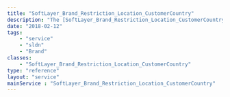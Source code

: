 ```yaml
---
title: "SoftLayer_Brand_Restriction_Location_CustomerCountry"
description: "The [SoftLayer_Brand_Restriction_Location_CustomerCountry](/reference/datatypes/SoftLayer_Brand_Restriction_Location_CustomerCountry) service defines the relationship between brands, locations and countries associated with a user's account that are ineligible when ordering products. For example, the India datacenter may not be available on the SoftLayer US brand for customers that live in Great Britain. "
date: "2018-02-12"
tags:
    - "service"
    - "sldn"
    - "Brand"
classes:
    - "SoftLayer_Brand_Restriction_Location_CustomerCountry"
type: "reference"
layout: "service"
mainService : "SoftLayer_Brand_Restriction_Location_CustomerCountry"
---
```

